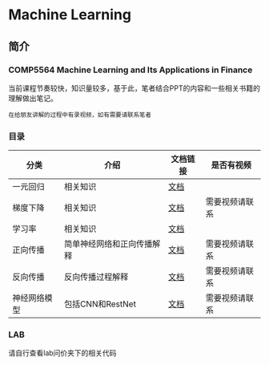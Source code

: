 # Machine Learning

## 简介

### COMP5564 Machine Learning and Its Applications in Finance

当前课程节奏较快，知识量较多，基于此，笔者结合PPT的内容和一些相关书籍的理解做出笔记。

`在给朋友讲解的过程中有录视频，如有需要请联系笔者`

### 目录

| 分类     | 介绍            | 文档链接                                                                          | 是否有视频   |
|--------|---------------|-------------------------------------------------------------------------------|---------|
| 一元回归   | 相关知识          | [文档](./supervised_learning/regression/univariate_linear_regression/readme.md) |         |
| 梯度下降   | 相关知识          | [文档](../ai/gradient_descent.md)                                               | 需要视频请联系 |
| 学习率    | 相关知识          | [文档](../ai/learning_rate.md)                                                  |         |
| 正向传播   | 简单神经网络和正向传播解释 | [文档](./class/正向传播.pdf)                                                        | 需要视频请联系 |
| 反向传播   | 反向传播过程解释      | [文档](./class/反向传播.pdf)                                                        | 需要视频请联系 |
| 神经网络模型 | 包括CNN和RestNet | [文档](../class/神经网络模型.pdf)                                                     | 需要视频请联系 |

### LAB

请自行查看lab问价夹下的相关代码